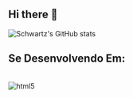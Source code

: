## Hi there 👋

![Schwartz's GitHub stats](https://github-readme-stats.vercel.app/api?username=mnschwartz&show_icons=true&theme=dracula)

## Se Desenvolvendo Em:

<div style="display: inline_block"><br/>
  <img align="center" alt="html5" src="https://img.shields.io/badge/HTML5-E34F26?style=for-the-badge&logo=html5&logoColor=white" />
</div>
